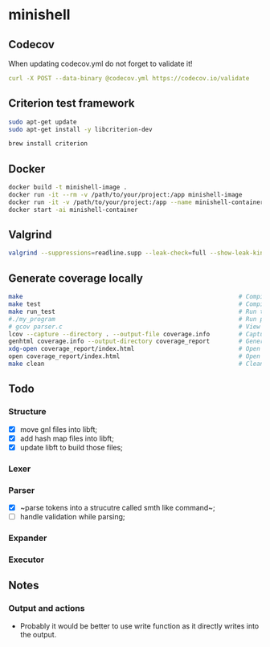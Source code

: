 # minishell

## Codecov

When updating codecov.yml do not forget to validate it!

```yaml
curl -X POST --data-binary @codecov.yml https://codecov.io/validate
```

## Criterion test framework
```bash
sudo apt-get update
sudo apt-get install -y libcriterion-dev

brew install criterion
```
## Docker

```bash
docker build -t minishell-image .
docker run -it --rm -v /path/to/your/project:/app minishell-image
docker run -it -v /path/to/your/project:/app --name minishell-container minishell-image
docker start -ai minishell-container
```

## Valgrind
```bash
valgrind --suppressions=readline.supp --leak-check=full --show-leak-kinds=all ./bin/minishell
```

## Generate coverage locally

```bash
make                                                            # Compile with coverage flags
make test                                                       # Compile tests
make run_test                                                   # Run test to generate .gcda files
#./my_program                                                   # Run program or tests
# gcov parser.c                                                 # View line coverage in terminal
lcov --capture --directory . --output-file coverage.info        # Capture coverage data
genhtml coverage.info --output-directory coverage_report        # Generate HTML report
xdg-open coverage_report/index.html                             # Open report
open coverage_report/index.html                                 # Open report (macos)
make clean                                                      # Clean up
```
## Todo

### Structure
- [x] move gnl files into libft;
- [x] add hash map files into libft;
- [x] update libft to build those files;

### Lexer

### Parser
- [x] ~parse tokens into a strucutre called smth like command~;
- [ ] handle validation while parsing;

### Expander
### Executor

## Notes

### Output and actions

- Probably it would be better to use write function as it directly writes into the output.

